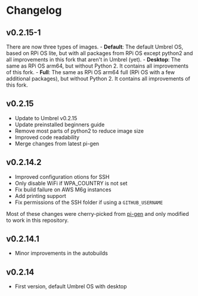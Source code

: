 # Changelog

## v0.2.15-1

There are now three types of images.
    - **Default**: The default Umbrel OS, based on RPi OS lite, but with all packages from RPi OS except python2 and all improvements in this fork that aren't in Umbrel (yet).
    - **Desktop**: The same as RPi OS arm64, but without Python 2. It contains all improvements of this fork.
    - **Full**: The same as RPi OS arm64 full (RPi OS with a few additional packages), but without Python 2. It contains all improvements of this fork.

## v0.2.15

- Update to Umbrel v0.2.15
- Update preinstalled beginners guide
- Remove most parts of python2 to reduce image size
- Improved code readability
- Merge changes from latest pi-gen

## v0.2.14.2

- Improved configuration otions for SSH
- Only disable WiFi if WPA_COUNTRY is not set
- Fix build failure on AWS M6g instances
- Add printing support
- Fix permissions of the SSH folder if using a `GITHUB_USERNAME`

Most of these changes were cherry-picked from [pi-gen](https://github.com/RPi-Distro/pi-gen) and only modified to work in this repository.

## v0.2.14.1

- Minor improvements in the autobuilds

## v0.2.14

- First version, default Umbrel OS with desktop
